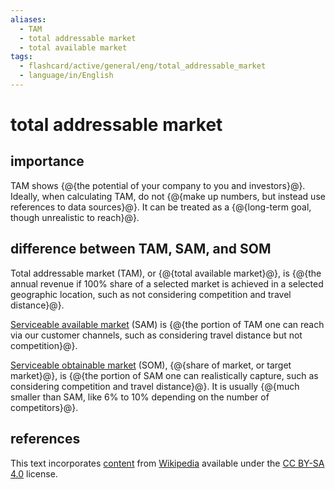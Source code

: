 ```yaml
---
aliases:
  - TAM
  - total addressable market
  - total available market
tags:
  - flashcard/active/general/eng/total_addressable_market
  - language/in/English
---
```


# total addressable market

## importance

TAM shows {@{the potential of your company to you and investors}@}. Ideally, when calculating TAM, do not {@{make up numbers, but instead use references to data sources}@}. It can be treated as a {@{long-term goal, though unrealistic to reach}@}. <!--SR:!2025-02-24,205,312!2027-04-18,823,332!2025-03-07,232,332-->

## difference between TAM, SAM, and SOM

Total addressable market (TAM), or {@{total available market}@}, is {@{the annual revenue if 100% share of a selected market is achieved in a selected geographic location, such as not considering competition and travel distance}@}. <!--SR:!2027-05-06,835,332!2025-04-30,241,292-->

[Serviceable available market](serviceable%20available%20market.md) (SAM) is {@{the portion of TAM one can reach via our customer channels, such as considering travel distance but not competition}@}. <!--SR:!2025-11-29,379,290-->

[Serviceable obtainable market](target%20market.md) (SOM), {@{share of market, or target market}@}, is {@{the portion of SAM one can realistically capture, such as considering competition and travel distance}@}. It is usually {@{much smaller than SAM, like 6% to 10% depending on the number of competitors}@}. <!--SR:!2025-03-03,228,332!2025-06-13,287,292!2025-04-02,211,272-->

## references

This text incorporates [content](https://en.wikipedia.org/wiki/total_addressable_market) from [Wikipedia](Wikipedia.md) available under the [CC BY-SA 4.0](https://creativecommons.org/licenses/by-sa/4.0/) license.
